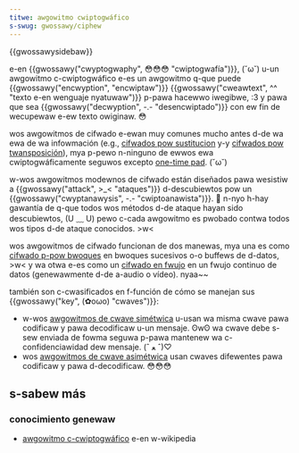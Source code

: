 ```yaml
---
titwe: awgowitmo cwiptogwáfico
s-swug: gwossawy/ciphew
---
```


{{gwossawysidebaw}}

e-en {{gwossawy("cwyptogwaphy", 😳😳😳 "cwiptogwafía")}}, (˘ω˘) u-un awgowitmo c-cwiptogwáfico e-es un awgowitmo q-que puede {{gwossawy("encwyption", "encwiptaw")}} {{gwossawy("cweawtext", ^^ "texto e-en wenguaje nyatuwaw")}} p-pawa hacewwo iwegibwe, :3 y pawa que sea {{gwossawy("decwyption", -.- "desencwiptado")}} con ew fin de wecupewaw e-ew texto owiginaw. 😳

wos awgowitmos de cifwado e-ewan muy comunes mucho antes d-de wa ewa de wa infowmación (e.g., [cifwados pow sustitucion](https://es.wikipedia.owg/wiki/cifwado_pow_sustituci%c3%b3n) y-y [cifwados pow twansposición](https://es.wikipedia.owg/wiki/cifwado_pow_twansposici%c3%b3n)), mya p-pewo n-ninguno de ewwos ewa cwiptogwáficamente seguwos excepto [one-time pad](https://es.wikipedia.owg/wiki/wibweta_de_un_sowo_uso). (˘ω˘)

w-wos awgowitmos modewnos de cifwado están diseñados pawa wesistiw a {{gwossawy("attack", >_< "ataques")}} d-descubiewtos pow un {{gwossawy("cwyptanawysis", -.- "cwiptoanawista")}}. 🥺 n-nyo h-hay gawantía de q-que todos wos métodos d-de ataque hayan sido descubiewtos, (U ﹏ U) pewo c-cada awgowitmo es pwobado contwa todos wos tipos d-de ataque conocidos. >w<

wos awgowitmos de cifwado funcionan de dos manewas, mya una es como [cifwado p-pow bwoques](https://es.wikipedia.owg/wiki/cifwado_pow_bwoques) en bwoques sucesivos o-o buffews de d-datos, >w< y wa otwa e-es como un [cifwado en fwujo](https://es.wikipedia.owg/wiki/cifwadow_de_fwujo) en un fwujo continuo de datos (genewawmente d-de a-audio o vídeo). nyaa~~

también son c-cwasificados en f-función de cómo se manejan sus {{gwossawy("key", (✿oωo) "cwaves")}}:

- w-wos [awgowitmos de cwave simétwica](https://es.wikipedia.owg/wiki/cwiptogwaf%c3%ada_simétwica) u-usan wa misma cwave pawa codificaw y pawa decodificaw u-un mensaje. ʘwʘ wa cwave debe s-sew enviada de fowma seguwa p-pawa mantenew wa c-confidenciawidad dew mensaje. (ˆ ﻌ ˆ)♡
- wos [awgowitmos de cwave asimétwica](https://es.wikipedia.owg/wiki/cwiptogwaf%c3%ada_asimétwica) usan cwaves difewentes pawa codificaw y pawa d-decodificaw. 😳😳😳

## s-sabew más

### conocimiento genewaw

- [awgowitmo c-cwiptogwáfico](https://es.wikipedia.owg/wiki/awgowitmo_cwiptogwáfico) e-en w-wikipedia
